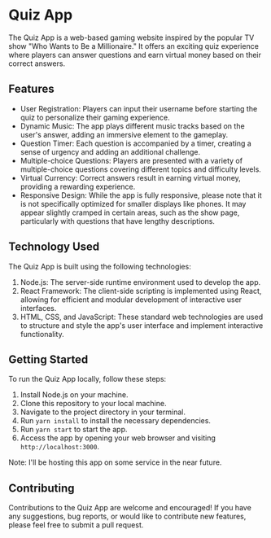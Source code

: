 # Quiz App

The Quiz App is a web-based gaming website inspired by the popular TV show "Who Wants to Be a Millionaire." It offers an exciting quiz experience where players can answer questions and earn virtual money based on their correct answers.

## Features

- User Registration: Players can input their username before starting the quiz to personalize their gaming experience.
- Dynamic Music: The app plays different music tracks based on the user's answer, adding an immersive element to the gameplay.
- Question Timer: Each question is accompanied by a timer, creating a sense of urgency and adding an additional challenge.
- Multiple-choice Questions: Players are presented with a variety of multiple-choice questions covering different topics and difficulty levels.
- Virtual Currency: Correct answers result in earning virtual money, providing a rewarding experience.
- Responsive Design: While the app is fully responsive, please note that it is not specifically optimized for smaller displays like phones. It may appear slightly cramped in certain areas, such as the show page, particularly with questions that have lengthy descriptions.

## Technology Used

The Quiz App is built using the following technologies:

1. Node.js: The server-side runtime environment used to develop the app.
2. React Framework: The client-side scripting is implemented using React, allowing for efficient and modular development of interactive user interfaces.
3. HTML, CSS, and JavaScript: These standard web technologies are used to structure and style the app's user interface and implement interactive functionality.

## Getting Started

To run the Quiz App locally, follow these steps:

1. Install Node.js on your machine.
2. Clone this repository to your local machine.
3. Navigate to the project directory in your terminal.
4. Run `yarn install` to install the necessary dependencies.
5. Run `yarn start` to start the app.
6. Access the app by opening your web browser and visiting `http://localhost:3000`.

Note: I'll be hosting this app on some service in the near future.

## Contributing

Contributions to the Quiz App are welcome and encouraged! If you have any suggestions, bug reports, or would like to contribute new features, please feel free to submit a pull request.
